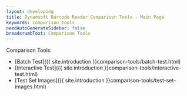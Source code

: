 ```yaml
---
layout: developing
title: Dynamsoft Barcode Reader Comparison Tools - Main Page
keywords: comparison tools
needAutoGenerateSidebar: false
breadcrumbText: Comparison Tools
---
```


Comparison Tools:
- [Batch Test]({{ site.introduction }}comparison-tools/batch-test.html)
- [Interactive Test]({{ site.introduction }}comparison-tools/interactive-test.html)
- [Test Set Images]({{ site.introduction }}comparison-tools/test-set-images.html)